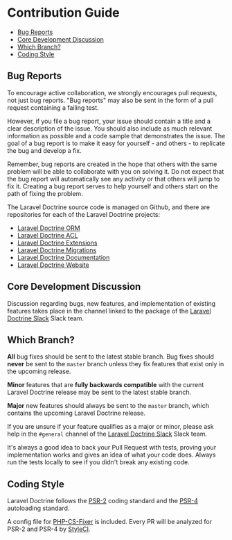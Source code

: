 # Contribution Guide

- [Bug Reports](#bug-reports)
- [Core Development Discussion](#core-development-discussion)
- [Which Branch?](#which-branch)
- [Coding Style](#coding-style)

<a name="bug-reports"></a>
## Bug Reports

To encourage active collaboration, we strongly encourages pull requests, not just bug reports. "Bug reports" may also be sent in the form of a pull request containing a failing test.

However, if you file a bug report, your issue should contain a title and a clear description of the issue. You should also include as much relevant information as possible and a code sample that demonstrates the issue. The goal of a bug report is to make it easy for yourself - and others - to replicate the bug and develop a fix.

Remember, bug reports are created in the hope that others with the same problem will be able to collaborate with you on solving it. Do not expect that the bug report will automatically see any activity or that others will jump to fix it. Creating a bug report serves to help yourself and others start on the path of fixing the problem.

The Laravel Doctrine source code is managed on Github, and there are repositories for each of the Laravel Doctrine projects:

- [Laravel Doctrine ORM](https://github.com/laravel-doctrine/orm)
- [Laravel Doctrine ACL](https://github.com/laravel-doctrine/acl)
- [Laravel Doctrine Extensions](https://github.com/laravel-doctrine/extensions)
- [Laravel Doctrine Migrations](https://github.com/laravel-doctrine/migrations)
- [Laravel Doctrine Documentation](https://github.com/laravel-doctrine/docs)
- [Laravel Doctrine Website](https://github.com/laravel-doctrine/laraveldoctrine.org)

<a name="core-development-discussion"></a>
## Core Development Discussion

Discussion regarding bugs, new features, and implementation of existing features takes place in the channel linked to the package of the [Laravel Doctrine Slack](http://slack.laraveldoctrine.org) Slack team. 

<a name="which-branch"></a>
## Which Branch?

**All** bug fixes should be sent to the latest stable branch. Bug fixes should **never** be sent to the `master` branch unless they fix features that exist only in the upcoming release.

**Minor** features that are **fully backwards compatible** with the current Laravel Doctrine release may be sent to the latest stable branch.

**Major** new features should always be sent to the `master` branch, which contains the upcoming Laravel Doctrine release.

If you are unsure if your feature qualifies as a major or minor, please ask help in the `#general` channel of the [Laravel Doctrine Slack](http://slack.laraveldoctrine.org) Slack team.

It's always a good idea to back your Pull Request with tests, proving your implementation works and gives an idea of what your code does. Always run the tests locally to see if you didn't break any existing code.

<a name="coding-style"></a>
## Coding Style

Laravel Doctrine follows the [PSR-2](https://github.com/php-fig/fig-standards/blob/master/accepted/PSR-2-coding-style-guide.md) coding standard and the [PSR-4](https://github.com/php-fig/fig-standards/blob/master/accepted/PSR-4-autoloader.md) autoloading standard.

A config file for [PHP-CS-Fixer](https://github.com/FriendsOfPHP/PHP-CS-Fixer) is included. Every PR will be analyzed for PSR-2 and PSR-4 by [StyleCI](https://styleci.io/).
